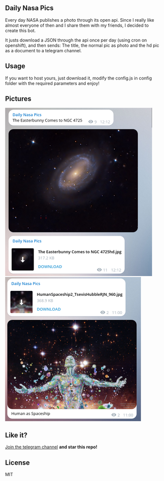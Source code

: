 ## Daily Nasa Pics

Every day NASA publishes a photo through its open api. 
Since I really like almost everyone of then and I share them with my friends,
I decided to create this bot.

It justs download a JSON through the api once per day (using cron on openshift), and
then sends: The title, the normal pic as photo and the hd pic as a document to a telegram channel.


## Usage

If you want to host yours, just download it, modify the config.js in config folder with
the required parameters and enjoy!


## Pictures

![Live bot](imgs/live.png)
![Live bot 2](imgs/live2.png)

## Like it?

[Join the telegram channel](https://telegram.me/dailynasapics) **and star this repo!**

## License 

MIT
